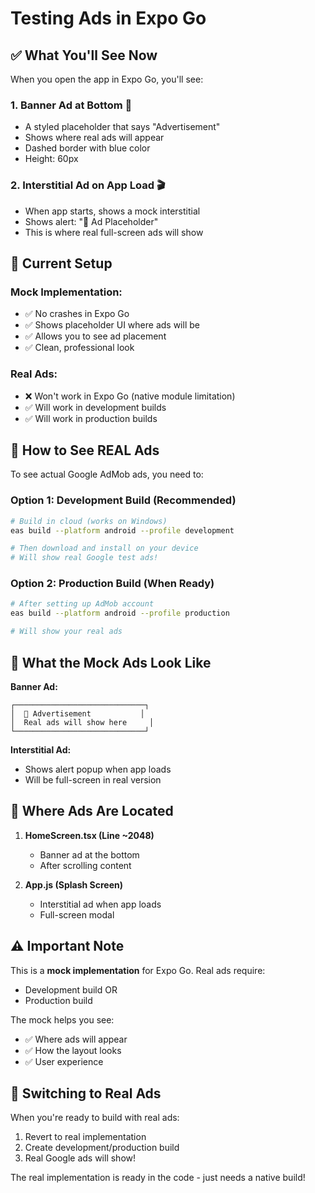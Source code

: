 # Testing Ads in Expo Go

## ✅ What You'll See Now

When you open the app in Expo Go, you'll see:

### 1. **Banner Ad at Bottom** 📱
- A styled placeholder that says "Advertisement"
- Shows where real ads will appear
- Dashed border with blue color
- Height: 60px

### 2. **Interstitial Ad on App Load** 🎬
- When app starts, shows a mock interstitial
- Shows alert: "📱 Ad Placeholder"
- This is where real full-screen ads will show

## 📱 Current Setup

### Mock Implementation:
- ✅ No crashes in Expo Go
- ✅ Shows placeholder UI where ads will be
- ✅ Allows you to see ad placement
- ✅ Clean, professional look

### Real Ads:
- ❌ Won't work in Expo Go (native module limitation)
- ✅ Will work in development builds
- ✅ Will work in production builds

## 🚀 How to See REAL Ads

To see actual Google AdMob ads, you need to:

### Option 1: Development Build (Recommended)
```bash
# Build in cloud (works on Windows)
eas build --platform android --profile development

# Then download and install on your device
# Will show real Google test ads!
```

### Option 2: Production Build (When Ready)
```bash
# After setting up AdMob account
eas build --platform android --profile production

# Will show your real ads
```

## 🎨 What the Mock Ads Look Like

**Banner Ad:**
```
┌─────────────────────────────┐
│  📱 Advertisement           │
│  Real ads will show here     │
└─────────────────────────────┘
```

**Interstitial Ad:**
- Shows alert popup when app loads
- Will be full-screen in real version

## 📍 Where Ads Are Located

1. **HomeScreen.tsx (Line ~2048)**
   - Banner ad at the bottom
   - After scrolling content

2. **App.js (Splash Screen)**
   - Interstitial ad when app loads
   - Full-screen modal

## ⚠️ Important Note

This is a **mock implementation** for Expo Go. Real ads require:
- Development build OR
- Production build

The mock helps you see:
- ✅ Where ads will appear
- ✅ How the layout looks
- ✅ User experience

## 🔧 Switching to Real Ads

When you're ready to build with real ads:

1. Revert to real implementation
2. Create development/production build
3. Real Google ads will show!

The real implementation is ready in the code - just needs a native build!
